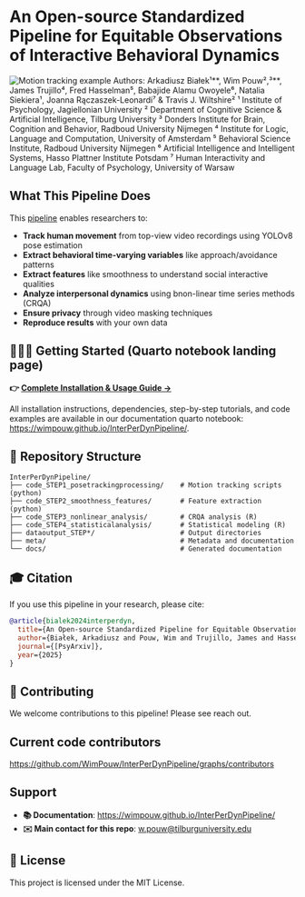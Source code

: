 # An Open-source Standardized Pipeline for Equitable Observations of Interactive Behavioral Dynamics
![Motion tracking example](./images/ts.gif)
Authors:
Arkadiusz Białek¹**, Wim Pouw²,³**, James Trujillo⁴, Fred Hasselman⁵, Babajide Alamu Owoyele⁶, Natalia Siekiera¹, Joanna Rączaszek-Leonardi⁷ & Travis J. Wiltshire²
¹ Institute of Psychology, Jagiellonian University
² Department of Cognitive Science & Artificial Intelligence, Tilburg University
³ Donders Institute for Brain, Cognition and Behavior, Radboud University Nijmegen
⁴ Institute for Logic, Language and Computation, University of Amsterdam
⁵ Behavioral Science Institute, Radboud University Nijmegen
⁶ Artificial Intelligence and Intelligent Systems, Hasso Plattner Institute Potsdam
⁷ Human Interactivity and Language Lab, Faculty of Psychology, University of Warsaw

## What This Pipeline Does

This [pipeline](https://wimpouw.github.io/InterPerDynPipeline/) enables researchers to:
- **Track human movement** from top-view video recordings using YOLOv8 pose estimation
- **Extract behavioral time-varying variables** like approach/avoidance patterns  
- **Extract features** like smoothness to understand social interactive qualities
- **Analyze interpersonal dynamics** using bnon-linear time series methods (CRQA)
- **Ensure privacy** through video masking techniques
- **Reproduce results** with your own data

## 🚀🚀🚀 Getting Started (Quarto notebook landing page)

**👉 [Complete Installation & Usage Guide →](https://wimpouw.github.io/InterPerDynPipeline/)**

All installation instructions, dependencies, step-by-step tutorials, and code examples are available in our documentation quarto notebook: https://wimpouw.github.io/InterPerDynPipeline/.

## 📁 Repository Structure

```
InterPerDynPipeline/
├── code_STEP1_posetrackingprocessing/    # Motion tracking scripts (python)
├── code_STEP2_smoothness_features/       # Feature extraction (python)
├── code_STEP3_nonlinear_analysis/        # CRQA analysis (R)
├── code_STEP4_statisticalanalysis/       # Statistical modeling (R)
├── dataoutput_STEP*/                     # Output directories
├── meta/                                 # Metadata and documentation
└── docs/                                 # Generated documentation
```

## 🎓 Citation

If you use this pipeline in your research, please cite:

```bibtex
@article{bialek2024interperdyn,
  title={An Open-source Standardized Pipeline for Equitable Observations of Interactive Behavioral Dynamics},
  author={Białek, Arkadiusz and Pouw, Wim and Trujillo, James and Hasselman, Fred and Owoyele, Babajide Alamu and Siekiera, Natalia and Rączaszek-Leonardi, Joanna and Wiltshire, Travis J.},
  journal={[PsyArxiv]},
  year={2025}
}
```
## 🤝 Contributing
We welcome contributions to this pipeline! Please see reach out.

## Current code contributors
https://github.com/WimPouw/InterPerDynPipeline/graphs/contributors

## Support
- **📚 Documentation**: https://wimpouw.github.io/InterPerDynPipeline/
- **✉️ Main contact for this repo**: w.pouw@tilburguniversity.edu

## 📄 License
This project is licensed under the MIT License.
